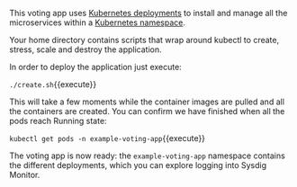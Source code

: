 This voting app uses [Kubernetes deployments](https://kubernetes.io/docs/concepts/workloads/controllers/deployment/#scaling-a-deployment) to install and manage all the microservices within a [Kubernetes namespace](https://kubernetes.io/docs/concepts/overview/working-with-objects/namespaces/).

Your home directory contains scripts that wrap around kubectl to create, stress, scale and destroy the application.

In order to deploy the application just execute:

`./create.sh`{{execute}}

This will take a few moments while the container images are pulled and all the containers are created. You can confirm we have finished when all the pods reach Running state:

`kubectl get pods -n example-voting-app`{{execute}}

The voting app is now ready: the `example-voting-app` namespace contains the different deployments, which you can explore logging into Sysdig Monitor.
